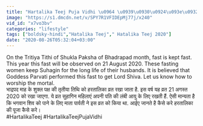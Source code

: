 ```yaml
---
title: "Hartalika Teej Puja Vidhi \u0964 \u0939\u0930\u0924\u093e\u0932\u093f\u0915\u093e \u0924\u0940\u091c \u0938\u0902\u092a\u0942\u0930\u094d\u0923 \u092a\u0942\u091c\u093e \u0935\u093f\u0927\u093f\u0964 \u0939\u0930\u0924\u093e\u0932\u093f\u0915\u093e \u0924\u0940\u091c \u092a\u0942\u091c\u093e\u0964 Hartalika Teej 2020"
image: "https://s1.dmcdn.net/v/SPY7R1VFIDEpMj77j/x240"
vid_id: "x7vo3bv"
categories: "lifestyle"
tags: ["boldsky-hindi","Hatalika Teej"," Hatalika Teej 2020"]
date: "2020-08-26T05:32:04+03:00"
---
```

On the Tritiya Tithi of Shukla Paksha of Bhadrapad month, fast is kept fast. This year this fast will be observed on 21 August 2020. These fasting women keep Suhagin for the long life of their husbands. It is believed that Goddess Parvati performed this fast to get Lord Shiva. Let us know how to worship the mortal.  <br>भाद्रपद माह के शुक्ल पक्ष की तृतीया तिथि को हरतालिका व्रत रखा जाता है. इस वर्ष यह व्रत 21 अगस्त 2020 को रखा जाएगा. ये व्रत सुहागिन महिलाएं अपनी पति की लंबी आयु के लिए रखती हैं. ऐसी मान्यता है कि भगवान शिव को पाने के लिए माता पार्वती ने इस व्रत को किया था. आईए जानते है कैसे करे हरतालिका की पूजा कैसे करे।  <br>#HartalikaTeej #HartalikaTeejPujaVidhi
